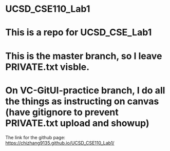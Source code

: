 # UCSD_CSE110_Lab1
# This is a repo for UCSD_CSE_Lab1
# This is the master branch, so I leave PRIVATE.txt visble.  
# On VC-GitUI-practice branch, I do all the things as instructing on canvas (have gitignore to prevent PRIVATE.txt upload and showup)

The link for the github page:
https://chizhang9135.github.io/UCSD_CSE110_Lab1/
